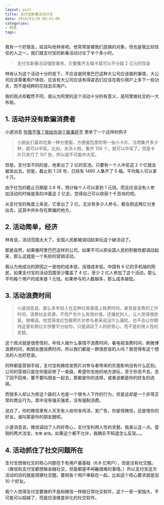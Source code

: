 ```yaml
---
layout: post
title: 支付宝新春活动讨论
date: 2016/01/30 00:43:00
categories:
- 随笔
tags:
---
```


我有一个好朋友，姑且叫他林肯吧。他常常是被我们恶搞的对象，但也是我比较信任的人之一。我们就支付宝的新春活动讨论了半个多小时。

> 支付宝新春活动强势袭来，只要集齐五福卡就可以平分超 2 亿元的现金

林肯认为这个活动十分的低下，不应该是阿里巴巴这种大公司应该做的事情，大公司应该尊重用户体验，应该有大公司应该有得姿态们应该在吸引用户上多下一些功夫，而不是纯粹的花钱去买用户。

我的观点却截然不同，我认为阿里的这个活动十分的有意义，是阿里做社交的一大布局。

## 1. 活动并没有欺骗消费者

小道消息 [你饿不饿？我给你讲个故事好不](http://mp.weixin.qq.com/s?__biz=MjM5ODIyMTE0MA==&mid=402217950&idx=1&sn=14aa9249db8b3e16717c362756d787b9&3rd=MzA3MDU4NTYzMw==&scene=6#rd) 里举了一个这样的例子

> 小朋友们喜欢吃某一种方便面，方便面包里附带一张小卡片，注明集齐多少种，就可以中奖。比如，水浒人物，集齐 108 个，就可以中奖了。但是卡片只发行了 107 张，所以就不可能中大奖。

但是，支付宝不同的是，他拿出了 2 亿的奖池。只要有一个人中奖这 2 个亿就会被发出去。但是，截止到 1.29 号，已经有 1490 人集齐了 5 福。平均每人可以拿十万。

由于红包的截止日期是 2.8 号，预计每个人可以拿到 1 元钱。而且应该没有人参加活动的时候是真的冲着这 2 亿去，觉得自己可以收获个千百块的吧。

从支付宝的角度上来说，它拿出了 2 亿，无论有多少人参与，都会把这两亿分发出去，这其中并补存在欺骗的地方。

## 2. 活动简单，经济

林肯说，活动范围太大了，全国人民都被调动起来玩这个破活动了。

那是自然，如果像阿里巴巴这样的公司，如果不可以把全国人民的积极性都调动起来，那么这就是一个失败的营销活动。

我认为他成功的原因之一是他的成本低，没错成本低。中国有 6 亿的手机端的网民，如果支付宝的活动范围至少覆盖了 4 亿，至少 2 亿人参加了这个活动，那么平均每个用户的成本是 1 元钱。如果参与的人数越多，那么成本越低。

## 3. 活动浪费时间

> 小道消息说，那么多年轻人在这种垃圾事情上耗费时间，甚至是宝贵的工作时间，浪费社会资源，不但产生什么有效价值，还骚扰别人，让人觉得很悲哀，很嘲讽。他觉得发红包看照片对参与者来说没什么骚扰，也不会让你期待这里有两亿大饼要平分给你。只是调动了人的好奇心，而不是利用人性的贪婪。

这个观点就是很奇怪的，年轻人做什么事情不浪费时间，看电视浪费时间，刷微博浪费时间，刷朋友圈浪费时间，所以我们都是一群很悲哀的人吗？我觉得有这个想法的人也好悲哀。

同样都是营销手段，支付宝和微信发照片对参与者带来的负面影响没有什么区别。公司的营销只是在你面前修了一条路，希望你去他的地方游玩，至于你去不去，去了回不回来，要不要叫朋友一起去，那都是你的选择，或者说都是你的好友的选择。

而很多人却认为修这个路的人也是一个很令人下作的行为，但是这却是一个非常正常的商业行为。其中没有强买强卖，没有强制消费。

说白了，你的微信里有人天天有人给你发鸡汤，发广告，你是怪微信，还是怪你的好友。谁叫那是你的朋友圈呢。

小道消息说，微信调动了人的好奇心，支付宝利用人性的贪婪。我承认这一点。营销的两大法宝，`色情` `金钱`。如果这个都不允许，我确实不知道怎么反驳。。。

## 4. 活动抓住了社交问题所在

支付宝想做社交的核心问题在于有用户量基础（6.8 亿用户），但是没有社交圈。（微信和支付宝都想做金融社交，但是都是<s>不可能</s>很难的事情。）所以支付宝这次活动的目的就是搭建社交圈，要把各个用户串联在一起。比如这个核心要求就是加 10 个好友。

我个人觉得支付宝要做的不是和微信一样做日常社交软件，这个一家一家独大，不可能可以超越了，而是应该做差异化的社交软件。
